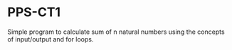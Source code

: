 # PPS-CT1

Simple program to calculate sum of n natural numbers using the concepts of input/output and for loops.


